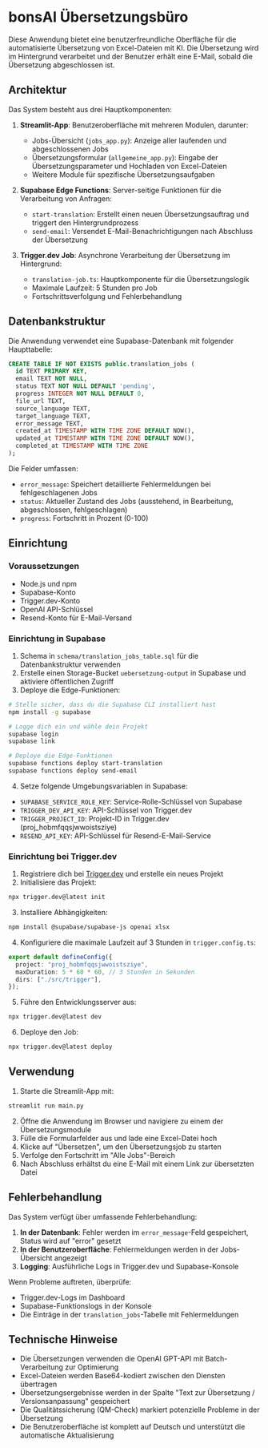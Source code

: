# bonsAI Übersetzungsbüro

Diese Anwendung bietet eine benutzerfreundliche Oberfläche für die automatisierte Übersetzung von Excel-Dateien mit KI. Die Übersetzung wird im Hintergrund verarbeitet und der Benutzer erhält eine E-Mail, sobald die Übersetzung abgeschlossen ist.

## Architektur

Das System besteht aus drei Hauptkomponenten:

1. **Streamlit-App**: Benutzeroberfläche mit mehreren Modulen, darunter:
   - Jobs-Übersicht (`jobs_app.py`): Anzeige aller laufenden und abgeschlossenen Jobs
   - Übersetzungsformular (`allgemeine_app.py`): Eingabe der Übersetzungsparameter und Hochladen von Excel-Dateien
   - Weitere Module für spezifische Übersetzungsaufgaben

2. **Supabase Edge Functions**: Server-seitige Funktionen für die Verarbeitung von Anfragen:
   - `start-translation`: Erstellt einen neuen Übersetzungsauftrag und triggert den Hintergrundprozess
   - `send-email`: Versendet E-Mail-Benachrichtigungen nach Abschluss der Übersetzung

3. **Trigger.dev Job**: Asynchrone Verarbeitung der Übersetzung im Hintergrund:
   - `translation-job.ts`: Hauptkomponente für die Übersetzungslogik
   - Maximale Laufzeit: 5 Stunden pro Job
   - Fortschrittsverfolgung und Fehlerbehandlung

## Datenbankstruktur

Die Anwendung verwendet eine Supabase-Datenbank mit folgender Haupttabelle:

```sql
CREATE TABLE IF NOT EXISTS public.translation_jobs (
  id TEXT PRIMARY KEY,
  email TEXT NOT NULL,
  status TEXT NOT NULL DEFAULT 'pending',
  progress INTEGER NOT NULL DEFAULT 0,
  file_url TEXT,
  source_language TEXT,
  target_language TEXT,
  error_message TEXT,
  created_at TIMESTAMP WITH TIME ZONE DEFAULT NOW(),
  updated_at TIMESTAMP WITH TIME ZONE DEFAULT NOW(),
  completed_at TIMESTAMP WITH TIME ZONE
);
```

Die Felder umfassen:
- `error_message`: Speichert detaillierte Fehlermeldungen bei fehlgeschlagenen Jobs
- `status`: Aktueller Zustand des Jobs (ausstehend, in Bearbeitung, abgeschlossen, fehlgeschlagen)
- `progress`: Fortschritt in Prozent (0-100)

## Einrichtung

### Voraussetzungen

- Node.js und npm
- Supabase-Konto
- Trigger.dev-Konto
- OpenAI API-Schlüssel
- Resend-Konto für E-Mail-Versand

### Einrichtung in Supabase

1. Schema in `schema/translation_jobs_table.sql` für die Datenbankstruktur verwenden
2. Erstelle einen Storage-Bucket `uebersetzung-output` in Supabase und aktiviere öffentlichen Zugriff
3. Deploye die Edge-Funktionen:

```bash
# Stelle sicher, dass du die Supabase CLI installiert hast
npm install -g supabase

# Logge dich ein und wähle dein Projekt
supabase login
supabase link

# Deploye die Edge-Funktionen
supabase functions deploy start-translation
supabase functions deploy send-email
```

4. Setze folgende Umgebungsvariablen in Supabase:

- `SUPABASE_SERVICE_ROLE_KEY`: Service-Rolle-Schlüssel von Supabase
- `TRIGGER_DEV_API_KEY`: API-Schlüssel von Trigger.dev
- `TRIGGER_PROJECT_ID`: Projekt-ID in Trigger.dev (proj_hobmfqqsjwwoistsziye)
- `RESEND_API_KEY`: API-Schlüssel für Resend-E-Mail-Service

### Einrichtung bei Trigger.dev

1. Registriere dich bei [Trigger.dev](https://trigger.dev) und erstelle ein neues Projekt
2. Initialisiere das Projekt:

```bash
npx trigger.dev@latest init
```

3. Installiere Abhängigkeiten:

```bash
npm install @supabase/supabase-js openai xlsx
```

4. Konfiguriere die maximale Laufzeit auf 3 Stunden in `trigger.config.ts`:

```typescript
export default defineConfig({
  project: "proj_hobmfqqsjwwoistsziye",
  maxDuration: 5 * 60 * 60, // 3 Stunden in Sekunden
  dirs: ["./src/trigger"],
});
```

5. Führe den Entwicklungsserver aus:

```bash
npx trigger.dev@latest dev
```

6. Deploye den Job:

```bash
npx trigger.dev@latest deploy
```

## Verwendung

1. Starte die Streamlit-App mit:

```bash
streamlit run main.py
```

2. Öffne die Anwendung im Browser und navigiere zu einem der Übersetzungsmodule
3. Fülle die Formularfelder aus und lade eine Excel-Datei hoch
4. Klicke auf "Übersetzen", um den Übersetzungsjob zu starten
5. Verfolge den Fortschritt im "Alle Jobs"-Bereich
6. Nach Abschluss erhältst du eine E-Mail mit einem Link zur übersetzten Datei

## Fehlerbehandlung

Das System verfügt über umfassende Fehlerbehandlung:

1. **In der Datenbank**: Fehler werden im `error_message`-Feld gespeichert, Status wird auf "error" gesetzt
2. **In der Benutzeroberfläche**: Fehlermeldungen werden in der Jobs-Übersicht angezeigt
3. **Logging**: Ausführliche Logs in Trigger.dev und Supabase-Konsole

Wenn Probleme auftreten, überprüfe:
- Trigger.dev-Logs im Dashboard
- Supabase-Funktionslogs in der Konsole
- Die Einträge in der `translation_jobs`-Tabelle mit Fehlermeldungen

## Technische Hinweise

- Die Übersetzungen verwenden die OpenAI GPT-API mit Batch-Verarbeitung zur Optimierung
- Excel-Dateien werden Base64-kodiert zwischen den Diensten übertragen
- Übersetzungsergebnisse werden in der Spalte "Text zur Übersetzung / Versionsanpassung" gespeichert
- Die Qualitätssicherung (QM-Check) markiert potenzielle Probleme in der Übersetzung
- Die Benutzeroberfläche ist komplett auf Deutsch und unterstützt die automatische Aktualisierung 